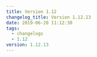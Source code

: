 ```yaml
---
title: Version 1.12
changelog_title: Version 1.12.13
date: 2019-06-20 11:12:30
tags:
  - changelogs
  - 1.12
version: 1.12.13
---
```


<script src="https://gist.github.com/spinnaker-release/89e02b2d04aff5b5cab69c3963cbb157.js"/>
